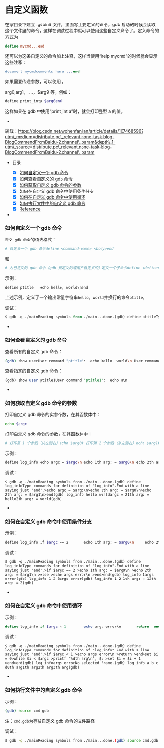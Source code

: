 # 自定义函数

在家目录下建立 .gdbinit 文件，里面写上要定义的命令，gdb 启动的时候会读取这个文件里的命令，这样在调试过程中就可以使用这些自定义命令了。定义命令的方式为：

```makefile
define mycmd...end
```

还可以为这条自定义的命令加上注释，这样当使用“help mycmd”的时候就会显示这些注释：

```erlang
document mycmdcomments here ...end
```

如果需要传递参数，可以使用 ，

arg0,arg1， …，$arg9 等。例如：

```ruby
define print_intp $arg0end
```

这样如果在 gdb 中使用“print\_int a”时，就会打印整型 a 的值。

-

转载：https://blog.csdn.net/wohenfanjian/article/details/107468596?utm\_medium=distribute.pc\_relevant.none-task-blog-BlogCommendFromBaidu-2.channel\_param&depth\_1-utm\_source=distribute.pc\_relevant.none-task-blog-BlogCommendFromBaidu-2.channel\_param

- 目录
    
    - [x]  [如何自定义一个 gdb 命令](https://www.cnblogs.com/pengdonglin137/articles/13852601.html#t1 "摩斯电码")
    - [x]  [如何查看自定义的 gdb 命令](https://www.cnblogs.com/pengdonglin137/articles/13852601.html#t2 "摩斯电码")
    - [x]  [如何获取自定义 gdb 命令的参数](https://www.cnblogs.com/pengdonglin137/articles/13852601.html#t3 "摩斯电码")
    - [x]  [如何在自定义 gdb 命令中使用条件分支](https://www.cnblogs.com/pengdonglin137/articles/13852601.html#t4 "摩斯电码")
    - [x]  [如何在自定义 gdb 命令中使用循环](https://www.cnblogs.com/pengdonglin137/articles/13852601.html#t5 "摩斯电码")
    - [x]  [如何执行文件中的自定义 gdb 命令](https://www.cnblogs.com/pengdonglin137/articles/13852601.html#t6 "摩斯电码")
    - [x]  [Reference](https://www.cnblogs.com/pengdonglin137/articles/13852601.html#t7 "摩斯电码")

-

### 如何自定义一个 gdb 命令

`定义 gdb 命令`的语法格式：

```makefile
# 自定义一个 gdb 命令define <command-name>	<body>end
```

和

```cmake
# 为已定义的 gdb 命令（gdb 预定义的或用户自定义的）定义一个子命令define <defined-command-name> <sub-command-name>	<body>end
```

示例：

```sql
define ptitle	echo hello, world\nend
```

上述示例，定义了一个输出常量字符串`hello, world`并换行的命令`ptitle`。

调试：

```sql
$ gdb -q ./mainReading symbols from ./main...done.(gdb) define ptitleType commands for definition of "ptitle".End with a line saying just "end".>echo hello, world\n>end(gdb) ptitle hello, world(gdb)
```

-

### 如何查看自定义的 gdb 命令

查看所有的自定义 gdb 命令：

```bash
(gdb) show userUser command "ptitle":  echo hello, world\n User command "ptitle1":  echo a\n
```

查看指定的自定义 gdb 命令：

```sql
(gdb) show user ptitle1User command "ptitle1":  echo a\n
```

-

### 如何获取自定义 gdb 命令的参数

打印自定义 gdb 命令的实参个数，在其函数体中：

```bash
echo $argc
```

打印自定义 gdb 命令的参数，在其函数体中：

```bash
# 打印第 1 个参数（从左到右）echo $arg0# 打印第 2 个参数（从左到右）echo $arg1# 打印第 n 个参数（从左到右）echo $arg<n-1>
```

示例：

```bash
define log_info	echo argc = $argc\n	echo 1th arg: = $arg0\n	echo 2th arg: = $arg1\nend
```

调试：

```shell
$ gdb -q ./mainReading symbols from ./main...done.(gdb) define log_infoType commands for definition of "log_info".End with a line saying just "end".>echo argc = $argc\n>echo 1th arg: = $arg0\n>echo 2th arg: = $arg1\n>end(gdb) log_info hello worldargc = 21th arg: = hello2th arg: = world(gdb)
```

-

### 如何在自定义 gdb 命令中使用条件分支

示例：

```bash
define log_info	if $argc == 2		echo 1th arg: = $arg0\n		echo 2th arg: = $arg1\n	else		echo args error\n	endend
```

调试：

```shell
$ gdb -q ./mainReading symbols from ./main...done.(gdb) define log_infoType commands for definition of "log_info".End with a line saying just "end".>if $argc == 2 >echo 1th arg: = $arg0\n >echo 2th arg: = $arg1\n >else >echo args error\n >end>end(gdb) log_info 1args error(gdb) log_info 1 2 3args error(gdb) log_info 1 2 1th arg: = 12th arg: = 2(gdb)
```

-

### 如何在自定义 gdb 命令中使用循环

示例：

```powershell
define log_info	if $argc < 1		echo args error\n		return	end		set $i = 0	while $i < $argc		printf "%dth arg\n", $i		set $i = $i + 1	endend
```

调试：

```shell
$ gdb -q ./mainReading symbols from ./main...done.(gdb) define log_infoType commands for definition of "log_info".End with a line saying just "end".>if $argc < 1 >echo args error\n >return >end>set $i = 0>while $i < $argc >printf "%dth arg\n", $i >set $i = $i + 1 >end>end(gdb) log_infoargs errorNo selected frame.(gdb) log_info a b c d0th arg1th arg2th arg3th arg(gdb)
```

-

### 如何执行文件中的自定义 gdb 命令

示例：

```bash
(gdb) source cmd.gdb
```

注：`cmd.gdb`为存放自定义 gdb 命令的文件路径

调试：

```bash
$ gdb -q ./mainReading symbols from ./main...done.(gdb) source cmd.gdb (gdb) show userUser command "log_info":  if $argc < 1    echo args error\n    return  end  set $i = 0  while $i < $argc    printf "%dth arg\n", $i    set $i = $i + 1  end (gdb) 
```